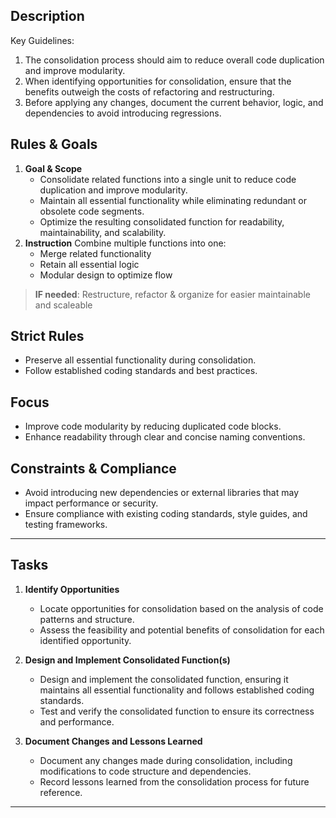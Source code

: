 

## Description
Key Guidelines:
1. The consolidation process should aim to reduce overall code duplication and improve modularity.
2. When identifying opportunities for consolidation, ensure that the benefits outweigh the costs of refactoring and restructuring.
3. Before applying any changes, document the current behavior, logic, and dependencies to avoid introducing regressions.

## Rules & Goals
1. **Goal & Scope**
   - Consolidate related functions into a single unit to reduce code duplication and improve modularity.
   - Maintain all essential functionality while eliminating redundant or obsolete code segments.
   - Optimize the resulting consolidated function for readability, maintainability, and scalability.
2. **Instruction**
   Combine multiple functions into one:
   - Merge related functionality
   - Retain all essential logic
   - Modular design to optimize flow

> **IF needed**: Restructure, refactor & organize for easier maintainable and scaleable

## Strict Rules 
- Preserve all essential functionality during consolidation.
- Follow established coding standards and best practices.

## Focus 
- Improve code modularity by reducing duplicated code blocks.
- Enhance readability through clear and concise naming conventions.

## Constraints & Compliance 
- Avoid introducing new dependencies or external libraries that may impact performance or security.
- Ensure compliance with existing coding standards, style guides, and testing frameworks.

---

## Tasks
1. **Identify Opportunities**
   - Locate opportunities for consolidation based on the analysis of code patterns and structure.
   - Assess the feasibility and potential benefits of consolidation for each identified opportunity.

2. **Design and Implement Consolidated Function(s)**
   - Design and implement the consolidated function, ensuring it maintains all essential functionality and follows established coding standards.
   - Test and verify the consolidated function to ensure its correctness and performance.

3. **Document Changes and Lessons Learned**
   - Document any changes made during consolidation, including modifications to code structure and dependencies.
   - Record lessons learned from the consolidation process for future reference.

---